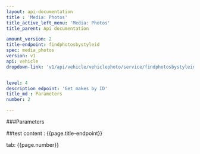 ```yaml
---
layout: api-documentation
title : 'Media: Photos'
title_active_left_menu: 'Media: Photos'
title_parent: Api documentation

amount_version: 2
title-endpoint: findphotosbystyleid
spec: media_photos
version: v1
api: vehicle
dropdown-link: 'v1/api/vehicle/vehiclephoto/service/findphotosbystyleid'


level: 4
description_edpoint: 'Get makes by ID'
title_md : Parameters
number: 2

---
```


###Parameters

##test content : {{page.title-endpoint}} 

tab: {{page.number}}